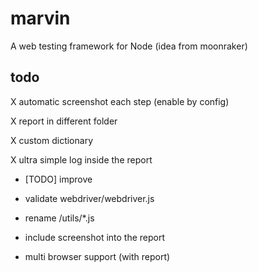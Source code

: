 # marvin

A web testing framework for Node (idea from moonraker)


## todo

X automatic screenshot each step (enable by config)

X report in different folder

X custom dictionary

X ultra simple log inside the report
  
  + [TODO] improve 

* validate webdriver/webdriver.js

* rename /utils/*.js

* include screenshot into the report

* multi browser support (with report)

